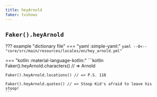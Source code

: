 ```yaml
---
title: heyArnold
faker: tvshows
---
```


## `Faker().heyArnold`

??? example "dictionary file"
    === "yaml :simple-yaml:"
        ```yaml
        --8<-- "core/src/main/resources/locales/en/hey_arnold.yml"
        ```

=== "kotlin :material-language-kotlin:"
    ```kotlin
    Faker().heyArnold.characters() // => Arnold

    Faker().heyArnold.locations() // => P.S. 118

    Faker().heyArnold.quotes() // => Stoop Kid's afraid to leave his stoop!
    ```
